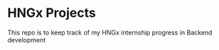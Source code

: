 # HNGx Projects
<p> This repo is to keep track of my HNGx internship progress in Backend development </p>
